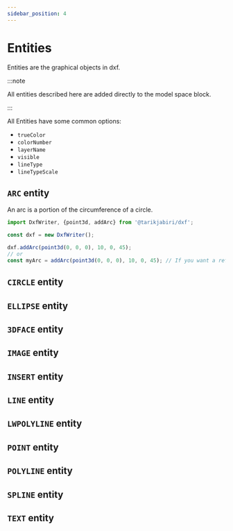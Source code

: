```yaml
---
sidebar_position: 4
---
```


# Entities

Entities are the graphical objects in dxf.

:::note

All entities described here are added directly to the model space block.

:::

All Entities have some common options:

- `trueColor`
- `colorNumber`
- `layerName`
- `visible`
- `lineType`
- `lineTypeScale`

## `ARC` entity

An arc is a portion of the circumference of a circle.

```js
import DxfWriter, {point3d, addArc} from '@tarikjabiri/dxf';

const dxf = new DxfWriter();

dxf.addArc(point3d(0, 0, 0), 10, 0, 45);
// or
const myArc = addArc(point3d(0, 0, 0), 10, 0, 45); // If you want a reference to the added arc.
```

## `CIRCLE` entity

## `ELLIPSE` entity

## `3DFACE` entity

## `IMAGE` entity

## `INSERT` entity

## `LINE` entity

## `LWPOLYLINE` entity

## `POINT` entity

## `POLYLINE` entity

## `SPLINE` entity

## `TEXT` entity
